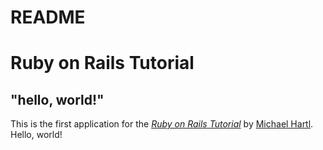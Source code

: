 # README

# Ruby on Rails Tutorial

## "hello, world!"

This is the first application for the
[_Ruby on Rails Tutorial_](https://www.railstutorial.org/)
by [Michael Hartl](https://www.michaelhartl.com/). Hello, world!
